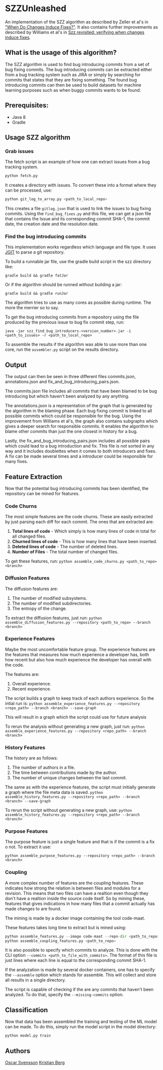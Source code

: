 # SZZUnleashed

An implementation of the SZZ algorithm as described by Zeller et al's in ["When Do
Changes Induce Fixes?"](https://www.st.cs.uni-saarland.de/papers/msr2005/). It
also contains further improvements as described by Williams et al's in [Szz
revisited: verifying when changes induce fixes](https://www.researchgate.net/publication/220854597_SZZ_revisited_verifying_when_changes_induce_fixes).

## What is the usage of this algorithm?

The SZZ algorithm is used to find bug introducing commits from a set of bug
fixing commits. The bug introducing commits can be extracted either from a bug
tracking system such as JIRA or simply by searching for commits that states that
they are fixing something. The found bug introducing commits can then be used to
build datasets for machine learning purposes such as when buggy commits wants to
be found.

## Prerequisites:

* Java 8
* Gradle

## Usage SZZ algorithm

### Grab issues ###
The fetch script is an example of how one can extract issues from a bug tracking
system.
```python
python fetch.py
```
It creates a directory with issues. To convert these into a format where they can
be processed, use:
```python
python git_log_to_array.py <path_to_local_repo>
```
This creates a file `gitlog.json` that is used to link the issues to bug fixing
commits. Using the `find_bug_fixes.py` and this file, we can get a json file
that contains the Issue and its corresponding commit SHA-1, the commit date,
the creation date and the resolution date.

### Find the bug introducing commits ###

This implementation works regardless which language and file type. It uses
[JGIT](https://www.eclipse.org/jgit/) to parse a git repository.

To build a runnable jar file, use the gradle build script in the szz directory
like:

```shell
gradle build && gradle fatJar
```

Or if the algorithm should be runned without building a jar:

```shell
gradle build && gradle runJar
```

The algorithm tries to use as many cores as possible during runtime. The more
the merrier so to say.

To get the bug introducing commits from a repository using the file produced
by the previous issue to bug fix commit step, run:

```shell
java -jar szz_find_bug_introducers-<version_number>.jar -i <path_to_issues> -r <path_to_local_repo>
```
To assemble the results if the algorithm was able to use more than one core,
run the `assembler.py` script on the results directory.

## Output

The output can then be seen in three different files commits.json,
annotations.json and fix\_and\_bug\_introducing\_pairs.json.

The commits.json file includes all commits that have been blamed to be bug
introducing but which haven't been analyzed by any anything.

The annotations.json is a representation of the graph that is generated by the
algorithm in the blaming phase. Each bug fixing commit is linked to all possible
commits which could be responsible for the bug. Using the improvement from
Williams et al's, the graph also contains subgraphs which gives a deeper search
for responsible commits. It enables the algorithm to blame other commits than
just the one closest in history for a bug.

Lastly, the fix\_and\_bug\_introducing\_pairs.json includes all possible pairs
which could lead to a bug introduction and fix. This file is not sorted in any
way and it includes doublettes when it comes to both introducers and fixes. A
fix can be made several times and a introducer could be responsible for many
fixes.

## Feature Extraction ##
Now that the potential bug introducing commits has been identified, the
repository can be mined for features.

### Code Churns ###
The most simple features are the code churns. These are easily extracted by
just parsing each diff for each commit. The ones that are extracted are:

1. **Total lines of code** - Which simply is how many lines of code in total
for all changed files.
2. **Churned lines of code** - This is how many lines that have been inserted.
3. **Deleted lines of code** - The number of deleted lines.
4. **Number of Files** - The total number of changed files.

To get these features, run: `python assemble_code_churns.py <path_to_repo>
<branch>`

### Diffusion Features ###
The diffusion features are:

1. The number of modified subsystems.
2. The number of modified subdirectories.
3. The entropy of the change.

To extract the diffusion features, just run:
`python assemble_diffusion_features.py --repository <path_to_repo> --branch <branch>`

### Experience Features ###
Maybe the most uncomfortable feature group. The experience features are the
features that measures how much experience a developer has, both how recent
but also how much experience the developer has overall with the code.

The features are:

1. Overall experience.
2. Recent experience.

The script builds a graph to keep track of each authors experience. So the intial
run is:
`python assemble_experience_features.py --repository <repo_path> --branch <branch> --save-graph`

This will result in a graph which the script could use for future analysis

To rerun the analysis without generating a new graph, just run:
`python assemble_experience_features.py --repository <repo_path> --branch <branch>`

### History Features ###
The history are as follows:

1. The number of authors in a file.
2. The time between contributions made by the author.
3. The number of unique changes between the last commit.

The same as with the experience features, the script must initially generate a graph
where the file meta data is saved.
`python assemble_history_features.py --repository <repo_path> --branch <branch> --save-graph`

To rerun the script without generating a new graph, use:
`python assemble_history_features.py --repository <repo_path> --branch <branch>`

### Purpose Features ###
The purpose feature is just a single feature and that is if the commit is a fix o
not. To extract it use:

`python assemble_purpose_features.py --repository <repo_path> --branch <branch>`

### Coupling ###
A more complex number of features are the coupling features. These indicates
how strong the relation is between files and modules for a revision. This means
that two files can have a realtion even though they don't have a realtion
inside the source code itself. So by mining these, features that gives
indications in how many files that a commit actually has made changes to are
found.

The mining is made by a docker image containing the tool code-maat.

These features takes long time to extract but is mined using:

```python
python assemble_features.py --image code-maat --repo-dir <path_to_repo> --result-dir <path_to_write_result>
python assemble_coupling_features.py <path_to_repo>
```

It is also possible to specify which commits to analyze. This is done with the
CLI option `--commits <path_to_file_with_commits>`. The format of this file is
just lines where each line is equal to the corresponding commit SHA-1.

If the analyzation is made by several docker containers, one has to specify
the `--assemble` option which stands for assemble. This will collect and store
all results in a single directory.

The script is capable of checking if the are any commits that haven't been
analyzed. To do that, specify the `--missing-commits` option.

## Classification ##
Now that data has been assembled the training and testing of the ML model can
be made. To do this, simply run the model script in the model directory:
```python
python model.py train
```

## Authors

[Oscar Svensson](mailto:wgcp92@gmail.com)
[Kristian Berg](mailto:kristianberg.jobb@gmail.com)
